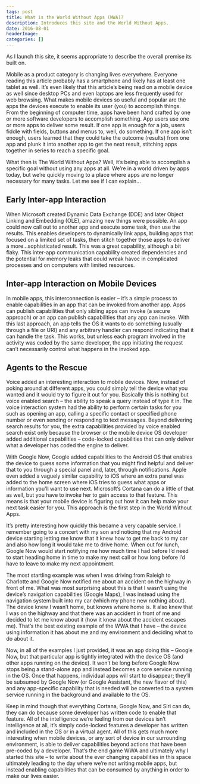 ```yaml
---
tags: post
title: What is the World Without Apps (WWA)?
description: Introduces this site and the World Without Apps.
date: 2016-08-01
headerImage: 
categories: []
---
```


As I launch this site, it seems appropriate to describe the overall premise its built on.

Mobile as a product category is changing lives everywhere. Everyone reading this article probably has a smartphone and likely has at least one tablet as well. It’s even likely that this article’s being read on a mobile device as well since desktop PCs and even laptops are less frequently used for web browsing. What makes mobile devices so useful and popular are the apps the devices execute to enable its user (you) to accomplish things. From the beginning of computer time, apps have been hand crafted by one or more software developers to accomplish something. App users use one or more apps to deliver some result. If one app is enough for a job, users fiddle with fields, buttons and menus to, well, do something. If one app isn’t enough, users learned that they could take the outcome (results) from one app and plunk it into another app to get the next result, stitching apps together in series to reach a specific goal.

What then is The World Without Apps? Well, it’s being able to accomplish a specific goal without using any apps at all. We’re in a world driven by apps today, but we’re quickly moving to a place where apps are no longer necessary for many tasks. Let me see if I can explain…

## Early Inter-app Interaction

When Microsoft created Dynamic Data Exchange (DDE) and later Object Linking and Embedding (OLE), amazing new things were possible. An app could now call out to another app and execute some task, then use the results. This enables developers to dynamically link apps, building apps that focused on a limited set of tasks, then stitch together those apps to deliver a more…sophisticated result. This was a great capability, although a bit flaky. This inter-app communication capability created dependencies and the potential for memory leaks that could wreak havoc in complicated processes and on computers with limited resources.

## Inter-app Interaction on Mobile Devices

In mobile apps, this interconnection is easier – it’s a simple process to enable capabilities in an app that can be invoked from another app. Apps can publish capabilities that only sibling apps can invoke (a secure approach) or an app can publish capabilities that any app can invoke. With this last approach, an app tells the OS it wants to do something (usually through a file or URI) and any arbitrary handler can respond indicating that it can handle the task. This works, but unless each program involved in the activity was coded by the same developer, the app initiating the request can’t necessarily control what happens in the invoked app.

## Agents to the Rescue

Voice added an interesting interaction to mobile devices. Now, instead of poking around at different apps, you could simply tell the device what you wanted and it would try to figure it out for you. Basically this is nothing but voice enabled search – the ability to speak a query instead of type it in. The voice interaction system had the ability to perform certain tasks for you such as opening an app, calling a specific contact or specified phone number or even sending or responding to text messages. Beyond delivering search results for you, the extra capabilities provided by voice enabled search exist only because the browser or the mobile device OS developer added additional capabilities – code-locked capabilities that can only deliver what a developer has coded the engine to deliver.

With Google Now, Google added capabilities to the Android OS that enables the device to guess some information that you might find helpful and deliver that to you through a special panel and, later, through notifications. Apple even added a vaguely similar capability to iOS where an extra panel was added to the home screen where iOS tries to guess what apps or information you’ll want to use next. Microsoft’s Cortana can do a little of that as well, but you have to invoke her to gain access to that feature. This means is that your mobile device is figuring out how it can help make your next task easier for you. This approach is the first step in the World Without Apps.

It’s pretty interesting how quickly this became a very capable service. I remember going to a concert with my son and noticing that my Android device starting letting me know that it knew how to get me back to my car and also how long it would take me to drive home. When out for lunch, Google Now would start notifying me how much time I had before I’d need to start heading home in time to make my next call or how long before I’d have to leave to make my next appointment.

The most startling example was when I was driving from Raleigh to Charlotte and Google Now notified me about an accident on the highway in front of me. What was most surprising about this is that I wasn’t using the device’s navigation capabilities (Google Maps), I was instead using the navigation system built into my car (which my phone new nothing about). The device knew I wasn’t home, but knows where home is. It also knew that I was on the highway and that there was an accident in front of me and decided to let me know about it (how it knew about the accident escapes me). That’s the best existing example of the WWA that I have – the device using information it has about me and my environment and deciding what to do about it.

Now, in all of the examples I just provided, it was an app doing this – Google Now, but that particular app is tightly integrated with the device OS (and other apps running on the device). It won’t be long before Google Now stops being a stand-alone app and instead becomes a core service running in the OS. Once that happens, individual apps will start to disappear; they’ll be subsumed by Google Now (or Google Assistant, the new flavor of this) and any app-specific capability that is needed will be converted to a system service running in the background and available to the OS.

Keep in mind though that everything Cortana, Google Now, and Siri can do, they can do because some developer has written code to enable that feature. All of the intelligence we’re feeling from our devices isn’t intelligence at all, it’s simply code-locked features a developer has written and included in the OS or in a virtual agent. All of this gets much more interesting when mobile devices, or any sort of device in our surrounding environment, is able to deliver capabilities beyond actions that have been pre-coded by a developer. That’s the end game WWA and ultimately why I started this site – to write about the ever changing capabilities in this space ultimately leading to the day where we’re not writing mobile apps, but instead enabling capabilities that can be consumed by anything in order to make our lives easier.